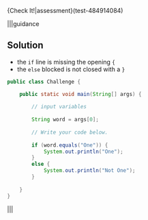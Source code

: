 {Check It!|assessment}(test-484914084)

|||guidance
## Solution

- the `if` line is missing the opening `{`
- the `else` blocked is not closed with a `}`

```java
public class Challenge {

    public static void main(String[] args) {
      
        // input variables
      
        String word = args[0];
      
        // Write your code below.
            
        if (word.equals("One")) {
            System.out.println("One");
        }
        else {
            System.out.println("Not One");
        }
      
    }
}
```
|||